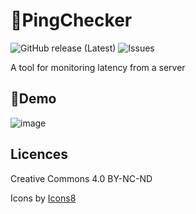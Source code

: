 # 🔗PingChecker
![GitHub release (Latest)](https://img.shields.io/github/v/release/ethandudu/PingChecker?display_name=release&style=for-the-badge)
![Issues](https://img.shields.io/github/issues/ethandudu/PingChecker?style=for-the-badge)

A tool for monitoring latency from a server


## 📝Demo
![image](https://user-images.githubusercontent.com/41381482/152217610-02016e22-1761-43e0-aecb-ad2aa682a9f4.png)


## Licences
Creative Commons 4.0 BY-NC-ND

Icons by [Icons8](https://icons8.com)
